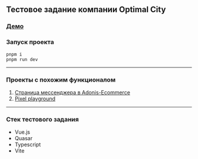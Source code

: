 ## Тестовое задание компании Optimal City

### [Демо](https://unnecessaryhub.github.io/optimal-city-test-task)

### Запуск проекта
```
pnpm i
pnpm run dev
```
---
### Проекты с похожим функционалом
1. [Страница мессенджера в Adonis-Ecommerce](https://gearonixx.com/adonis-ecommerce/messenger)
2. [Pixel playground](https://github.com/Gearonix/vuejs-pixel-playground/tree/master/apps/client/src)
---
### Стек тестового задания
- Vue.js
- Quasar
- Typescript
-  Vite
